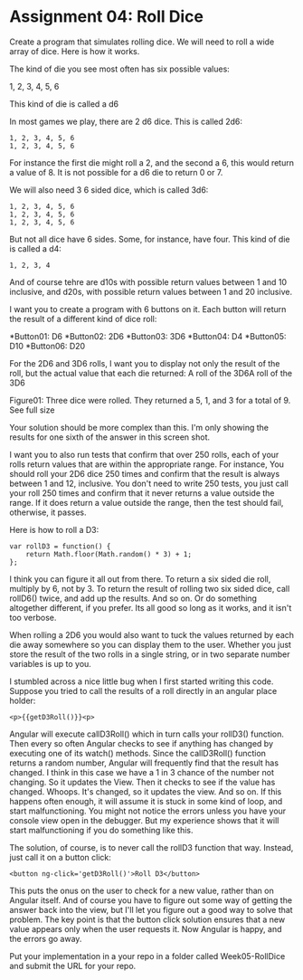 Assignment 04: Roll Dice
========================

Create a program that simulates rolling dice. We will need to roll a wide array of dice. Here is how it works.

The kind of die you see most often has six possible values:

1, 2, 3, 4, 5, 6

This kind of die is called a d6

In most games we play, there are 2 d6 dice. This is called 2d6:

	1, 2, 3, 4, 5, 6
	1, 2, 3, 4, 5, 6

For instance the first die might roll a 2, and the second a 6, this would return a value of 8. It is not possible for a d6 die to return 0 or 7.

We will also need 3 6 sided dice, which is called 3d6:

	1, 2, 3, 4, 5, 6
	1, 2, 3, 4, 5, 6
	1, 2, 3, 4, 5, 6

But not all dice have 6 sides. Some, for instance, have four. This kind of die is called a d4:

	1, 2, 3, 4

And of course tehre are d10s with possible return values between 1 and 10 inclusive, and d20s, with possible return values between 1 and 20 inclusive.

I want you to create a program with 6 buttons on it. Each button will return the result of a different kind of dice roll:

*Button01: D6
*Button02: 2D6
*Button03: 3D6
*Button04: D4
*Button05: D10
*Button06: D20

For the 2D6 and 3D6 rolls, I want you to display not only the result of the roll, but the actual value that each die returned:
A roll of the 3D6A roll of the 3D6

Figure01: Three dice were rolled. They returned a 5, 1, and 3 for a total of 9. See full size

Your solution should be more complex than this. I'm only showing the results for one sixth of the answer in this screen shot.

I want you to also run tests that confirm that over 250 rolls, each of your rolls return values that are within the appropriate range. For instance, You should roll your 2D6 dice 250 times and confirm that the result is always between 1 and 12, inclusive. You don't need to write 250 tests, you just call your roll 250 times and confirm that it never returns a value outside the range. If it does return a value outside the range, then the test should fail, otherwise, it passes.

Here is how to roll a D3:

	var rollD3 = function() {
		return Math.floor(Math.random() * 3) + 1;
	};

I think you can figure it all out from there. To return a six sided die roll, multiply by 6, not by 3. To return the result of rolling two six sided dice, call rollD6() twice, and add up the results. And so on. Or do something altogether different, if you prefer. Its all good so long as it works, and it isn't too verbose.

When rolling a 2D6 you would also want to tuck the values returned by each die away somewhere so you can display them to the user. Whether you just store the result of the two rolls in a single string, or in two separate number variables is up to you.

I stumbled across a nice little bug when I first started writing this code. Suppose you tried to call the results of a roll directly in an angular place holder:

	<p>{{getD3Roll()}}<p>

Angular will execute callD3Roll() which in turn calls your rollD3() function. Then every so often Angular checks to see if anything has changed by executing one of its watch() methods. Since the callD3Roll() function returns a random number, Angular will frequently find that the result has changed. I think in this case we have a 1 in 3 chance of the number not changing. So it updates the View. Then it checks to see if the value has changed. Whoops. It's changed, so it updates the view. And so on. If this happens often enough, it will assume it is stuck in some kind of loop, and start malfunctioning. You might not notice the errors unless you have your console view open in the debugger. But my experience shows that it will start malfunctioning if you do something like this.

The solution, of course, is to never call the rollD3 function that way. Instead, just call it on a button click:

	<button ng-click='getD3Roll()'>Roll D3</button>

This puts the onus on the user to check for a new value, rather than on Angular itself. And of course you have to figure out some way of getting the answer back into the view, but I'll let you figure out a good way to solve that problem. The key point is that the button click solution ensures that a new value appears only when the user requests it. Now Angular is happy, and the errors go away.

Put your implementation in a your repo in a folder called Week05-RollDice and submit the URL for your repo.